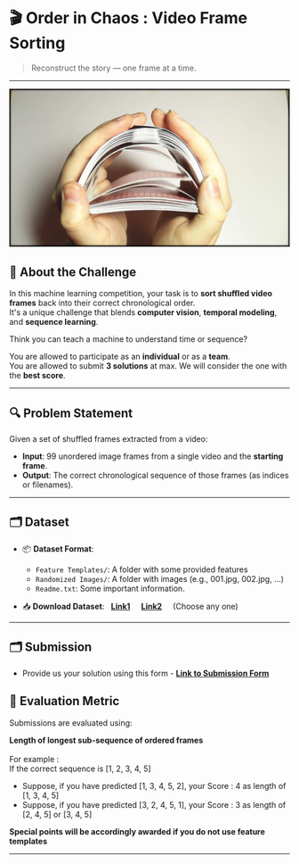 # 🎬 Order in Chaos : Video Frame Sorting

> Reconstruct the story — one frame at a time.
---
![gif](https://github.com/njack-muffin/Order-in-Chaos/blob/main/shuffling.gif)
## 🧠 About the Challenge

In this machine learning competition, your task is to **sort shuffled video frames** back into their correct chronological order.  
It's a unique challenge that blends **computer vision**, **temporal modeling**, and **sequence learning**.

Think you can teach a machine to understand time or sequence?

You are allowed to participate as an **individual** or as a **team**.<br>
You are allowed to submit **3 solutions** at max. We will consider the one with the **best score**.

---

## 🔍 Problem Statement

Given a set of shuffled frames extracted from a video:

- **Input**: 99 unordered image frames from a single video and the **starting frame**.
- **Output**: The correct chronological sequence of those frames (as indices or filenames).

---

## 🗂 Dataset

- 📦 **Dataset Format**: 
  - `Feature Templates/`: A folder with some provided features
  - `Randomized Images/`: A folder with images (e.g., 001.jpg, 002.jpg, ...)
  - `Readme.txt`: Some important information. 

- 📥 **Download Dataset**:  &nbsp; [**Link1**](https://cciitpatna-my.sharepoint.com/:u:/g/personal/soumabho_2401ai09_iitp_ac_in/EUbHrz0ZwIFAnhw8MV75Wm0BAAF4JdNnu3Zi2rk5SMxNHQ?e=FCiWRy) &nbsp;  &nbsp; [**Link2**](https://drive.google.com/file/d/1R40CC6V86XvLf6XgKB6x3FmfcUNRroSW/view?usp=sharing)  &nbsp; &nbsp; (Choose any one)

---

## 🗂 Submission

- Provide us your solution using this form - [**Link to Submission Form**](https://docs.google.com/forms/d/e/1FAIpQLSeHFyql46rP1GfWDuaYgJWfcAYkYPExFIEpkjB-uoy4UEXrkw/viewform?usp=dialog)

## 🧪 Evaluation Metric

Submissions are evaluated using:

 **Length of longest sub-sequence of ordered frames**<br><br>
 For example : <br>
If the correct sequence is [1, 2, 3, 4, 5]
- Suppose, if you have predicted [1, 3, 4, 5, 2], your Score : 4 as length of [1, 3, 4, 5] <br>
- Suppose, if you have predicted [3, 2, 4, 5, 1], your Score : 3 as length of [2, 4, 5] or [3, 4, 5] <br>

**Special points will be accordingly awarded if you do not use feature templates**<br>

---
